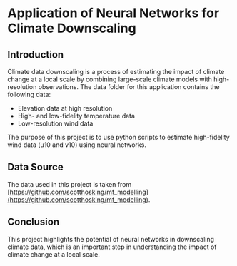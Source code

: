 # Application of Neural Networks for Climate Downscaling

## Introduction

Climate data downscaling is a process of estimating the impact of climate change at a local scale by combining large-scale climate models with high-resolution observations. The data folder for this application contains the following data:

- Elevation data at high resolution
- High- and low-fidelity temperature data
- Low-resolution wind data

The purpose of this project is to use python scripts to estimate high-fidelity wind data (u10 and v10) using neural networks. 

## Data Source

The data used in this project is taken from [https://github.com/scotthosking/mf_modelling](https://github.com/scotthosking/mf_modelling). 

## Conclusion

This project highlights the potential of neural networks in downscaling climate data, which is an important step in understanding the impact of climate change at a local scale. 
